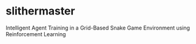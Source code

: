 # slithermaster
Intelligent Agent Training in a Grid-Based Snake Game Environment using Reinforcement Learning
